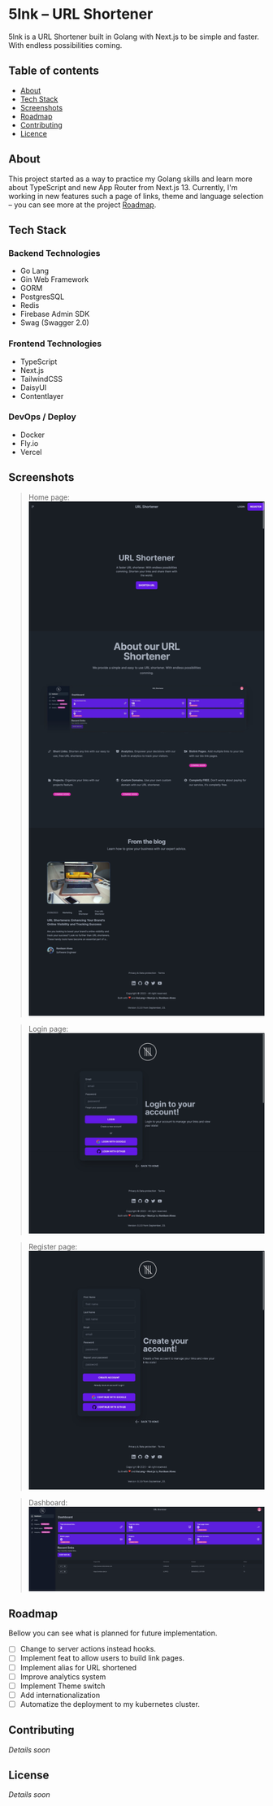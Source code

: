 # 5lnk – URL Shortener

5lnk is a URL Shortener built in Golang with Next.js to be simple and faster. With endless possibilities coming.

## Table of contents
- [About](#about)
- [Tech Stack](#tech-stack)
- [Screenshots](#screenshots)
- [Roadmap](#roadmap)
- [Contributing](#contributing)
- [Licence](#license)

## About
This project started as a way to practice my Golang skills and learn more about TypeScript and new App Router from Next.js 13.
Currently, I'm working in new features such a page of links, theme and language selection – you can see more at the project [Roadmap](#roadmap).

## Tech Stack
### Backend Technologies
- Go Lang
- Gin Web Framework
- GORM
- PostgresSQL
- Redis
- Firebase Admin SDK
- Swag (Swagger 2.0)

### Frontend Technologies
- TypeScript
- Next.js
- TailwindCSS
- DaisyUI
- Contentlayer

### DevOps / Deploy
- Docker
- Fly.io
- Vercel

## Screenshots
>Home page: ![5lnk home page](home.jpeg)

> Login page: ![login page](login.jpeg)
 
> Register page: ![register page](register.jpeg)
 
>Dashboard: ![Dashboard page](frontend/public/screenshot-dev.png)

## Roadmap
Bellow you can see what is  planned for future implementation.

- [ ] Change to server actions instead hooks.
- [ ] Implement feat to allow users to build link pages.
- [ ] Implement alias for URL shortened
- [ ] Improve analytics system
- [ ] Implement Theme switch
- [ ] Add internationalization
- [ ] Automatize the deployment to my kubernetes cluster.

## Contributing
<i>Details soon</i>

## License
<i>Details soon</i>